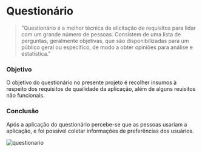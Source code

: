 # Questionário


> "Questionário é a melhor técnica de elicitação de requisitos para lidar com um grande número de pessoas. Consistem de uma lista de perguntas, geralmente objetivas, que são disponibilizadas para um público geral ou específico, de modo a obter opiniões para análise e estatística."


### Objetivo

O objetivo do questionário no presente projeto é recolher insumos à respeito dos requisitos de quailidade da aplicação, além de alguns reuisitos não funcionais. 

### Conclusão

Após a aplicação do questionário percebe-se que as pessoas usariam a aplicação, e foi possivel coletar informações de preferências dos usuários.


![questionario](questionario/forms.png)